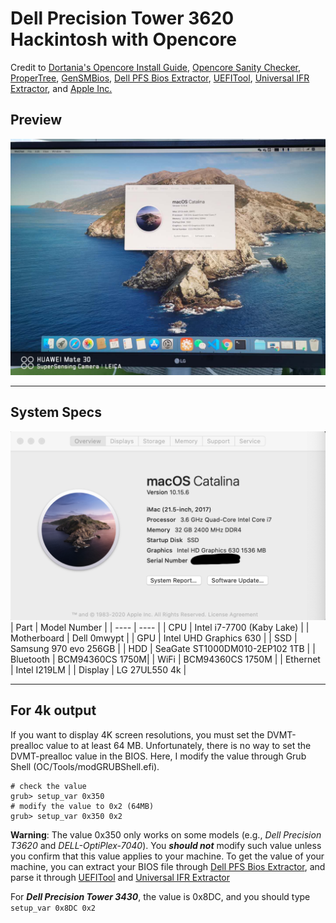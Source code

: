 # Dell Precision Tower 3620 Hackintosh with Opencore

Credit to [Dortania's Opencore Install Guide](https://dortania.github.io/OpenCore-Install-Guide/), [Opencore Sanity Checker](https://opencore.slowgeek.com/), [ProperTree](https://github.com/corpnewt/ProperTree), [GenSMBios](https://github.com/corpnewt/GenSMBIOS), [Dell PFS Bios Extractor](https://github.com/platomav/BIOSUtilities), [UEFITool](https://github.com/LongSoft/UEFITool), [Universal IFR Extractor](https://github.com/LongSoft/Universal-IFR-Extractor), and [Apple Inc.](apple.com)

## Preview
![Preview](preview.jpg)

---

## System Specs

![Specs](spec.png)
| Part | Model Number |
| ---- | ---- |
| CPU | Intel i7-7700 (Kaby Lake) |
| Motherboard | Dell 0mwypt |
| GPU | Intel UHD Graphics 630 |
| SSD | Samsung 970 evo 256GB |
| HDD | SeaGate ST1000DM010-2EP102 1TB |
| Bluetooth | BCM94360CS 1750M|
| WiFi | BCM94360CS 1750M | 
| Ethernet | Intel I219LM |
| Display | LG 27UL550 4k |

---

## For 4k output

If you want to display 4K screen resolutions, you must set the DVMT-prealloc value to at least 64 MB. Unfortunately, there is no way to set the DVMT-prealloc value in the BIOS. Here, I modify the value through Grub Shell (OC/Tools/modGRUBShell.efi).

    # check the value
    grub> setup_var 0x350
    # modify the value to 0x2 (64MB)
    grub> setup_var 0x350 0x2

__Warning__: The value 0x350 only works on some models (e.g., *Dell Precision T3620* and *DELL-OptiPlex-7040*). You ***should not*** modify such value unless you confirm that this value applies to your machine. To get the value of your machine, you can extract your BIOS file through [Dell PFS Bios Extractor](https://github.com/platomav/BIOSUtilities), and parse it through [UEFITool](https://github.com/LongSoft/UEFITool) and [Universal IFR Extractor](https://github.com/LongSoft/Universal-IFR-Extractor)

For ***Dell Precision Tower 3430***, the value is 0x8DC, and you should type `setup_var 0x8DC 0x2`
